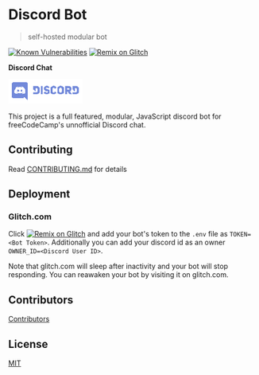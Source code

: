 # Discord Bot

> self-hosted modular bot

[![Known Vulnerabilities](https://snyk.io/test/github/campdevs/discordbot/badge.svg?targetFile=package.json)](https://snyk.io/test/github/campdevs/discordbot?targetFile=package.json) [![Remix on Glitch](https://cdn.glitch.com/2703baf2-b643-4da7-ab91-7ee2a2d00b5b%2Fremix-button.svg)](https://glitch.com/edit/#!/import/github/https://github.com/campDevs/DiscordBot/)

**Discord Chat**
 
[![Discord Chat](discord.png)](https://discordapp.com/channels/286587968179929088/430712509180149780)

This project is a full featured, modular, JavaScript discord bot for freeCodeCamp's unnofficial Discord chat. 

## Contributing

Read [CONTRIBUTING.md](CONTRIBUTING.md) for details

## Deployment
### Glitch.com
Click [![Remix on Glitch](https://cdn.glitch.com/2703baf2-b643-4da7-ab91-7ee2a2d00b5b%2Fremix-button.svg)](https://glitch.com/edit/#!/import/github/https://github.com/campDevs/DiscordBot/) and add your bot's token to the `.env` file as `TOKEN=<Bot Token>`. Additionally you can add your discord id as an owner `OWNER_ID=<Discord User ID>`.

Note that glitch.com will sleep after inactivity and your bot will stop responding. You can reawaken your bot by visiting it on glitch.com.

## Contributors

[Contributors](https://github.com/campDevs/DiscordBot/contributors)

## License

[MIT](LICENSE.md)
